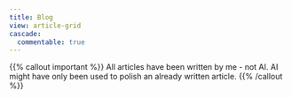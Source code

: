 ```yaml
---
title: Blog
view: article-grid
cascade:
  commentable: true
---
```


{{% callout important %}}
All articles have been written by me - not AI. AI might have only been used to polish an already written article.
{{% /callout %}}